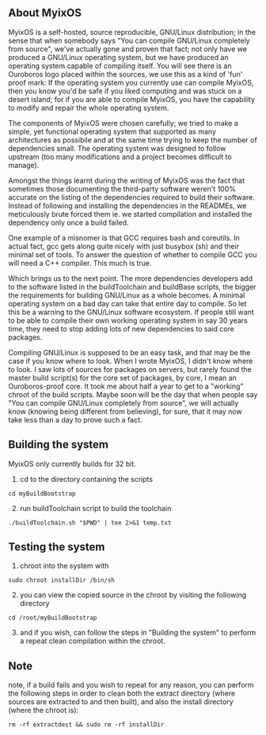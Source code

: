 ## About MyixOS

MyixOS is a self-hosted, source reproducible, GNU/Linux distribution; in the sense that when somebody says
"You can compile GNU/Linux completely from source",
we've actually gone and proven that fact;
not only have we produced a GNU/Linux operating system,
but we have produced an operating system capable of compiling itself.
You will see there is an Ouroboros logo placed within the sources,
we use this as a kind of 'fun' proof mark:
If the operating system you currently use can compile MyixOS,
then you know you'd be safe if you liked computing and was stuck on a desert island;
for if you are able to compile MyixOS,
you have the capability to modify and repair the whole operating system.

The components of MyixOS were chosen carefully;
we tried to make a simple, yet functional operating system that supported as many architectures as possibile
and at the same time trying to keep the number of dependencies small.
The operating system was designed to follow upstream (too many modifications and a project becomes difficult to manage).

Amongst the things learnt during the writing of MyixOS was the fact that sometimes those documenting the third-party software weren't
100% accurate on the listing of the dependencies required to build their software.
Instead of following and installing the dependencies in the READMEs, we meticulously brute forced them ie. we started compilation
and installed the dependency only once a build failed.

One example of a misnomer is that GCC requires bash and coreutils.
In actual fact, gcc gets along quite nicely with just busybox (sh) and their minimal set of tools.
To answer the question of whether to compile GCC you will need a C++ compiler.
This much is true.

Which brings us to the next point.
The more dependencies developers add to the software listed in the buildToolchain and buildBase scripts,
the bigger the requirements for building GNU/Linux as a whole becomes.
A minimal operating system on a bad day can take that entire day to compile.
So let this be a warning to the GNU/Linux software ecosystem.
If people still want to be able to compile their own working operating system in say 30 years time,
they need to stop adding lots of new dependencies to said core packages.

Compiling GNU/Linux is supposed to be an easy task,
and that may be the case if you know where to look.
When I wrote MyixOS,
I didn't know where to look.
I saw lots of sources for packages on servers,
but rarely found the master build script(s) for the core set of packages,
by core, I mean an Ouroboros-proof core.
It took me about half a year to get to a "working" chroot of the build scripts.
Maybe soon will be the day that when people say "You can compile GNU/Linux completely from source",
we will actually know (knowing being different from believing), for sure,
that it may now take less than a day to prove such a fact.

## Building the system

MyixOS only currently builds for 32 bit.

1) cd to the directory containing the scripts

`cd myBuildBootstrap`

2) run buildToolchain script to build the toolchain

`./buildToolchain.sh "$PWD" | tee 2>&1 temp.txt`

## Testing the system

1) chroot into the system with

`sudo chroot installDir /bin/sh`

2) you can view the copied source in the chroot by visiting the following directory

`cd /root/myBuildBootstrap`

3) and if you wish, can follow the steps in "Building the system" to perform a repeat clean compilation within the chroot.

## Note

note, if a build fails and you wish to repeat for any reason, you can perform the following steps in order to clean both
the extract directory (where sources are extracted to and then built), and also the install directory (where the chroot is):

`rm -rf extractdest && sudo rm -rf installDir`


